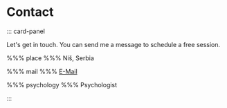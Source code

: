 # Contact

::: card-panel

Let's get in touch. You can send me a message to schedule a free session.

%%% place %%% Niš, Serbia

%%% mail %%% <a id="mail" href="bWFpbHRvOnBzeWNvdW5zdWx0QGdtYWlsLmNvbQ==">E-Mail</a>

%%% psychology %%% Psychologist

:::